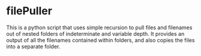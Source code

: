 # filePuller
This is a python script that uses simple recursion to pull files and filenames out of nested folders of indeterminate and variable depth. It provides an output of all the filenames contained within folders, and also copies the files into a separate folder.
